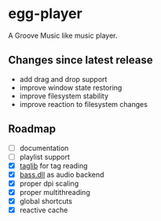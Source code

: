 # egg-player
A Groove Music like music player.

## Changes since latest release
- add drag and drop support
- improve window state restoring
- improve filesystem stability
- improve reaction to filesystem changes

## Roadmap
- [ ] documentation
- [ ] playlist support
- [x] [taglib](https://github.com/taglib/taglib) for tag reading
- [x] [bass.dll](http://www.un4seen.com/) as audio backend
- [x] proper dpi scaling
- [x] proper multithreading
- [x] global shortcuts
- [x] reactive cache
